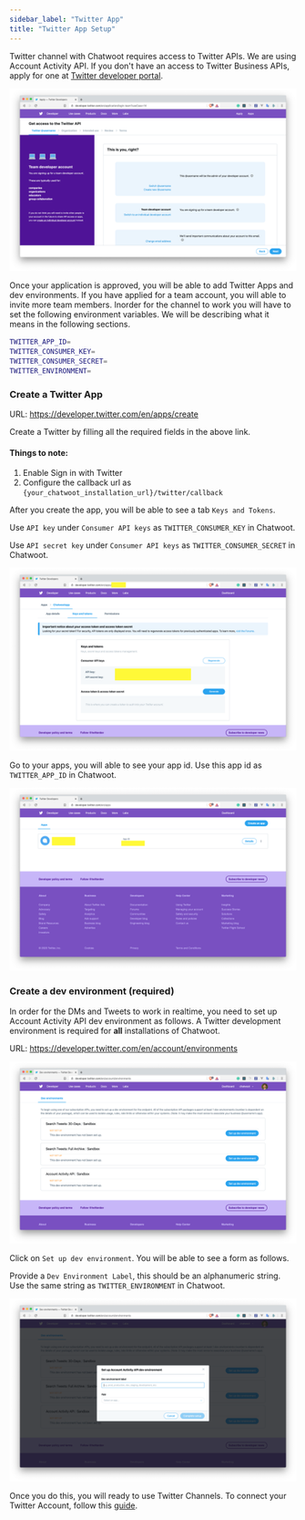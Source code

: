 ```yaml
---
sidebar_label: "Twitter App"
title: "Twitter App Setup"
---
```


Twitter channel with Chatwoot requires access to Twitter APIs. We are using Account Activity API. If you don't have an access to Twitter Business APIs, apply for one at [Twitter developer portal](https://developer.twitter.com/en/apply-for-access).

![apply_to_twitter](./images/twitter/apply_to_twitter.png)

Once your application is approved, you will be able to add Twitter Apps and dev environments. If you have applied for a team account, you will able to invite more team members. Inorder for the channel to work you will have to set the following environment variables. We will be describing what it means in the following sections.

```bash
TWITTER_APP_ID=
TWITTER_CONSUMER_KEY=
TWITTER_CONSUMER_SECRET=
TWITTER_ENVIRONMENT=
```

### Create a Twitter App

URL: https://developer.twitter.com/en/apps/create

Create a Twitter by filling all the required fields in the above link.

#### Things to note:

1. Enable Sign in with Twitter
2. Configure the callback url as `{your_chatwoot_installation_url}/twitter/callback`

After you create the app, you will be able to see a tab `Keys and Tokens`.

Use `API key` under `Consumer API keys` as `TWITTER_CONSUMER_KEY` in Chatwoot.

Use `API secret key` under `Consumer API keys` as `TWITTER_CONSUMER_SECRET` in Chatwoot.

![keys_and_tokens](./images/twitter/keys_and_tokens.png)

Go to your apps, you will able to see your app id. Use this app id as `TWITTER_APP_ID` in Chatwoot.

![apps](./images/twitter/apps.png)

### Create a dev environment (required)

In order for the DMs and Tweets to work in realtime, you need to set up Account Activity API dev environment as follows. A Twitter development environment is required for **all** installations of Chatwoot.

URL: https://developer.twitter.com/en/account/environments

![dev_environment](./images/twitter/dev_environment.png)

Click on `Set up dev environment`. You will be able to see a form as follows.

Provide a `Dev Environment Label`, this should be an alphanumeric string. Use the same string as `TWITTER_ENVIRONMENT` in Chatwoot.

![setup_dev_environment](./images/twitter/setup_dev_environment.png)

Once you do this, you will ready to use Twitter Channels. To connect your Twitter Account, follow this [guide](/docs/product/channels/twitter).
